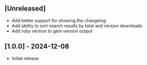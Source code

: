 ## [Unreleased]

- Add better support for showing the changelog
- Add ability to sort search results by total and version downloads
- Add ruby version to gem version output

## [1.0.0] - 2024-12-08

- Initial release
